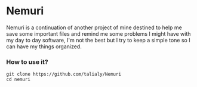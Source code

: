 # Nemuri

Nemuri is a continuation of another project of mine destined to help me save some important files and remind me some problems I might have with my day to day software, I'm not the best but I try to keep a simple tone so I can have my things organized.

### How to use it?

```
git clone https://github.com/talialy/Nemuri
cd nemuri
```
